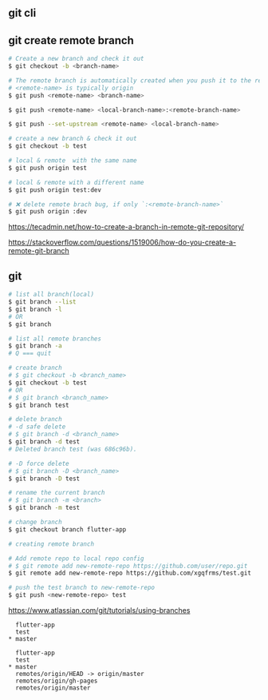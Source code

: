 ## git cli 


## git create remote branch

```sh
# Create a new branch and check it out
$ git checkout -b <branch-name>

# The remote branch is automatically created when you push it to the remote server. 
# <remote-name> is typically origin
$ git push <remote-name> <branch-name> 

$ git push <remote-name> <local-branch-name>:<remote-branch-name>

$ git push --set-upstream <remote-name> <local-branch-name> 

```

```sh
# create a new branch & check it out
$ git checkout -b test

# local & remote  with the same name
$ git push origin test

# local & remote with a different name
$ git push origin test:dev

# ❌ delete remote brach bug, if only `:<remote-branch-name>` 
$ git push origin :dev


```

https://tecadmin.net/how-to-create-a-branch-in-remote-git-repository/

https://stackoverflow.com/questions/1519006/how-do-you-create-a-remote-git-branch


## git

```sh
# list all branch(local)
$ git branch --list
$ git branch -l
# OR
$ git branch

# list all remote branches
$ git branch -a
# Q === quit

# create branch
# $ git checkout -b <branch_name>
$ git checkout -b test
# OR
# $ git branch <branch_name>
$ git branch test

# delete branch
# -d safe delete
# $ git branch -d <branch_name>
$ git branch -d test
# Deleted branch test (was 686c96b).

# -D force delete
# $ git branch -D <branch_name>
$ git branch -D test

# rename the current branch
# $ git branch -m <branch>
$ git branch -m test

# change branch
$ git checkout branch flutter-app

```

```sh
# creating remote branch

# Add remote repo to local repo config
# $ git remote add new-remote-repo https://github.com/user/repo.git
$ git remote add new-remote-repo https://github.com/xgqfrms/test.git

# push the test branch to new-remote-repo
$ git push <new-remote-repo> test

```

https://www.atlassian.com/git/tutorials/using-branches

```code
  flutter-app
  test
* master

```

```code
  flutter-app
  test
* master
  remotes/origin/HEAD -> origin/master
  remotes/origin/gh-pages
  remotes/origin/master

```
